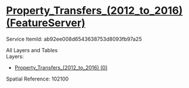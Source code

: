 # [Property_Transfers_(2012_to_2016) (FeatureServer)](https://services1.arcgis.com/k3vhq11XkBNeeOfM/ArcGIS/rest/services/Property_Transfers_(2012_to_2016)/FeatureServer)  

Service ItemId: ab92ee008d6543638753d8093fb97a25  

All Layers and Tables  
Layers:  
* [Property_Transfers_(2012_to_2016) (0)](https://services1.arcgis.com/k3vhq11XkBNeeOfM/ArcGIS/rest/services/Property_Transfers_(2012_to_2016)/FeatureServer/0)  

Spatial Reference: 102100